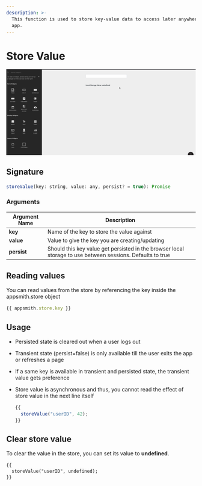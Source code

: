```yaml
---
description: >-
  This function is used to store key-value data to access later anywhere in the
  app.
---
```


# Store Value

![Click to expand](../.gitbook/assets/storeValue.gif)

## Signature

```javascript
storeValue(key: string, value: any, persist? = true): Promise
```

### Arguments

| Argument Name | Description                                                                                                |
| ------------- | ---------------------------------------------------------------------------------------------------------- |
| **key**       | Name of the key to store the value against                                                                 |
| **value**     | Value to give the key you are creating/updating                                                            |
| **persist**   | Should this key value get persisted in the browser local storage to use between sessions. Defaults to true |

## Reading values

You can read values from the store by referencing the key inside the appsmith.store object

```javascript
{{ appsmith.store.key }}
```

## Usage

* Persisted state is cleared out when a user logs out
* Transient state (persist=false) is only available till the user exits the app or refreshes a page
* If a same key is available in transient and persisted state, the transient value gets preference
*   Store value is asynchronous and thus, you cannot read the effect of store value in the next line itself

    ```javascript
    {{
      storeValue("userID", 42);
    }}
    ```

## Clear store value

To clear the value in the store, you can set its value to **undefined**.

```
{{
  storeValue("userID", undefined);
}}
```
